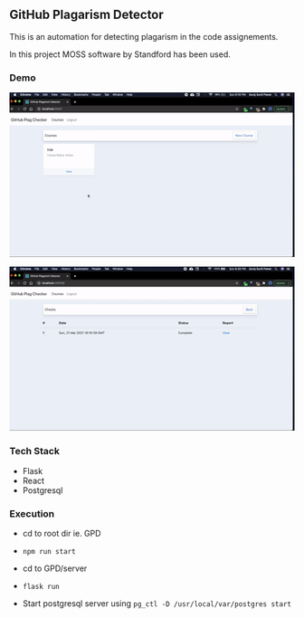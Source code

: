 ## GitHub Plagarism Detector 

This is an automation for detecting plagarism in the code assignements. 

In this project MOSS software by Standford has been used.

### Demo 
![demo](./media/GPD.gif)

![demo](./media/GPD2.gif)

### Tech Stack 
- Flask
- React 
- Postgresql


### Execution
- cd to root dir ie. GPD
- `npm run start`

- cd to GPD/server
- `flask run`

- Start postgresql server using `pg_ctl -D /usr/local/var/postgres start`

